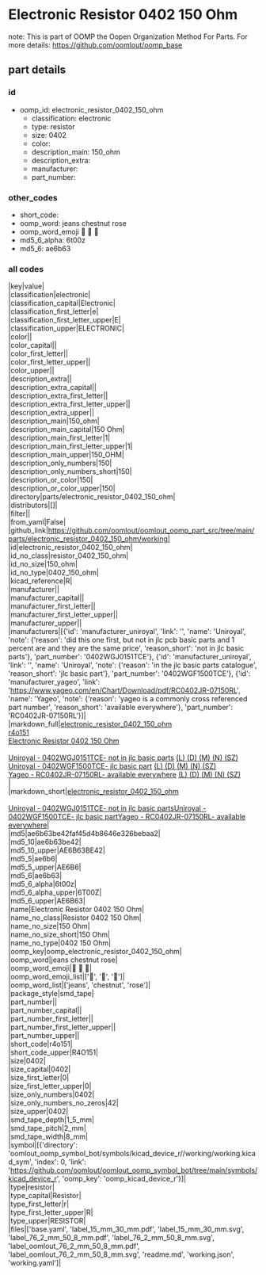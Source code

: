 # Electronic Resistor 0402 150 Ohm  

note: This is part of OOMP the Oopen Organization Method For Parts. For more details: https://github.com/oomlout/oomp_base

##  part details





### id
* oomp_id: electronic_resistor_0402_150_ohm
  * classification: electronic
  * type: resistor
  * size: 0402
  * color: 
  * description_main: 150_ohm
  * description_extra: 
  * manufacturer: 
  * part_number: 

### other_codes
* short_code: 
* oomp_word: jeans chestnut rose
* oomp_word_emoji :jeans: :chestnut: :rose:
* md5_6_alpha: 6t00z
* md5_6: ae6b63

### all codes 
|key|value|  
|classification|electronic|  
|classification_capital|Electronic|  
|classification_first_letter|e|  
|classification_first_letter_upper|E|  
|classification_upper|ELECTRONIC|  
|color||  
|color_capital||  
|color_first_letter||  
|color_first_letter_upper||  
|color_upper||  
|description_extra||  
|description_extra_capital||  
|description_extra_first_letter||  
|description_extra_first_letter_upper||  
|description_extra_upper||  
|description_main|150_ohm|  
|description_main_capital|150 Ohm|  
|description_main_first_letter|1|  
|description_main_first_letter_upper|1|  
|description_main_upper|150_OHM|  
|description_only_numbers|150|  
|description_only_numbers_short|150|  
|description_or_color|150|  
|description_or_color_upper|150|  
|directory|parts/electronic_resistor_0402_150_ohm|  
|distributors|[]|  
|filter||  
|from_yaml|False|  
|github_link|https://github.com/oomlout/oomlout_oomp_part_src/tree/main/parts/electronic_resistor_0402_150_ohm/working|  
|id|electronic_resistor_0402_150_ohm|  
|id_no_class|resistor_0402_150_ohm|  
|id_no_size|150_ohm|  
|id_no_type|0402_150_ohm|  
|kicad_reference|R|  
|manufacturer||  
|manufacturer_capital||  
|manufacturer_first_letter||  
|manufacturer_first_letter_upper||  
|manufacturer_upper||  
|manufacturers|[{'id': 'manufacturer_uniroyal', 'link': '', 'name': 'Uniroyal', 'note': {'reason': 'did this one first, but not in jlc pcb basic parts and 1 percent are and they are the same price', 'reason_short': 'not in jlc basic parts'}, 'part_number': '0402WGJ0151TCE'}, {'id': 'manufacturer_uniroyal', 'link': '', 'name': 'Uniroyal', 'note': {'reason': 'in the jlc basic parts catalogue', 'reason_short': 'jlc basic part'}, 'part_number': '0402WGF1500TCE'}, {'id': 'manufacturer_yageo', 'link': 'https://www.yageo.com/en/Chart/Download/pdf/RC0402JR-07150RL', 'name': 'Yageo', 'note': {'reason': 'yageo is a commonly cross referenced part number', 'reason_short': 'available everywhere'}, 'part_number': 'RC0402JR-07150RL'}]|  
|markdown_full|[electronic_resistor_0402_150_ohm](https://github.com/oomlout/oomlout_oomp_part_src/tree/main/parts/electronic_resistor_0402_150_ohm/working)<br>[r4o151](https://github.com/oomlout/oomlout_oomp_part_src/tree/main/parts/electronic_resistor_0402_150_ohm/working)<br>[Electronic Resistor 0402 150 Ohm](https://github.com/oomlout/oomlout_oomp_part_src/tree/main/parts/electronic_resistor_0402_150_ohm/working)<br><br>[Uniroyal - 0402WGJ0151TCE- not in jlc basic parts]() [(L)  ](https://www.lcsc.com/search?q=0402WGJ0151TCE)[(D)  ](https://www.digikey.com/en/products?keywords=0402WGJ0151TCE)[(M)  ](https://www.mouser.com/Search/Refine?Keyword=0402WGJ0151TCE)[(N)  ](https://www.newark.com/search?st=0402WGJ0151TCE)[(SZ)  ](https://so.szlcsc.com/global.html?k=0402WGJ0151TCE)<br>[Uniroyal - 0402WGF1500TCE- jlc basic part]() [(L)  ](https://www.lcsc.com/search?q=0402WGF1500TCE)[(D)  ](https://www.digikey.com/en/products?keywords=0402WGF1500TCE)[(M)  ](https://www.mouser.com/Search/Refine?Keyword=0402WGF1500TCE)[(N)  ](https://www.newark.com/search?st=0402WGF1500TCE)[(SZ)  ](https://so.szlcsc.com/global.html?k=0402WGF1500TCE)<br>[Yageo - RC0402JR-07150RL- available everywhere](https://www.yageo.com/en/Chart/Download/pdf/RC0402JR-07150RL) [(L)  ](https://www.lcsc.com/search?q=RC0402JR-07150RL)[(D)  ](https://www.digikey.com/en/products?keywords=RC0402JR-07150RL)[(M)  ](https://www.mouser.com/Search/Refine?Keyword=RC0402JR-07150RL)[(N)  ](https://www.newark.com/search?st=RC0402JR-07150RL)[(SZ)  ](https://so.szlcsc.com/global.html?k=RC0402JR-07150RL)<br>|  
|markdown_short|[electronic_resistor_0402_150_ohm](https://github.com/oomlout/oomlout_oomp_part_src/tree/main/parts/electronic_resistor_0402_150_ohm/working)<br><br>[Uniroyal - 0402WGJ0151TCE- not in jlc basic parts]()[Uniroyal - 0402WGF1500TCE- jlc basic part]()[Yageo - RC0402JR-07150RL- available everywhere](https://www.yageo.com/en/Chart/Download/pdf/RC0402JR-07150RL)|  
|md5|ae6b63be42faf45d4b8646e326bebaa2|  
|md5_10|ae6b63be42|  
|md5_10_upper|AE6B63BE42|  
|md5_5|ae6b6|  
|md5_5_upper|AE6B6|  
|md5_6|ae6b63|  
|md5_6_alpha|6t00z|  
|md5_6_alpha_upper|6T00Z|  
|md5_6_upper|AE6B63|  
|name|Electronic Resistor 0402 150 Ohm|  
|name_no_class|Resistor 0402 150 Ohm|  
|name_no_size|150 Ohm|  
|name_no_size_short|150 Ohm|  
|name_no_type|0402 150 Ohm|  
|oomp_key|oomp_electronic_resistor_0402_150_ohm|  
|oomp_word|jeans chestnut rose|  
|oomp_word_emoji|:jeans: :chestnut: :rose:|  
|oomp_word_emoji_list|[':jeans:', ':chestnut:', ':rose:']|  
|oomp_word_list|['jeans', 'chestnut', 'rose']|  
|package_style|smd_tape|  
|part_number||  
|part_number_capital||  
|part_number_first_letter||  
|part_number_first_letter_upper||  
|part_number_upper||  
|short_code|r4o151|  
|short_code_upper|R4O151|  
|size|0402|  
|size_capital|0402|  
|size_first_letter|0|  
|size_first_letter_upper|0|  
|size_only_numbers|0402|  
|size_only_numbers_no_zeros|42|  
|size_upper|0402|  
|smd_tape_depth|1_5_mm|  
|smd_tape_pitch|2_mm|  
|smd_tape_width|8_mm|  
|symbol|[{'directory': 'oomlout_oomp_symbol_bot/symbols/kicad_device_r//working/working.kicad_sym', 'index': 0, 'link': 'https://github.com/oomlout/oomlout_oomp_symbol_bot/tree/main/symbols/kicad_device_r', 'oomp_key': 'oomp_kicad_device_r'}]|  
|type|resistor|  
|type_capital|Resistor|  
|type_first_letter|r|  
|type_first_letter_upper|R|  
|type_upper|RESISTOR|  
|files|['base.yaml', 'label_15_mm_30_mm.pdf', 'label_15_mm_30_mm.svg', 'label_76_2_mm_50_8_mm.pdf', 'label_76_2_mm_50_8_mm.svg', 'label_oomlout_76_2_mm_50_8_mm.pdf', 'label_oomlout_76_2_mm_50_8_mm.svg', 'readme.md', 'working.json', 'working.yaml']|  
